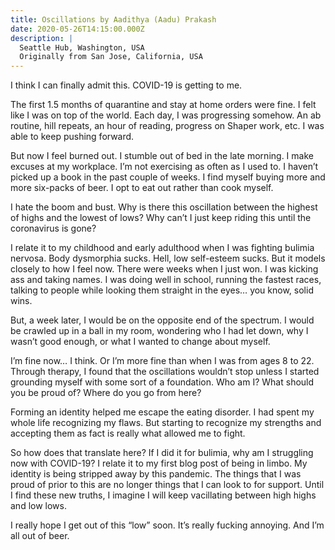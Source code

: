 ```yaml
---
title: Oscillations by Aadithya (Aadu) Prakash
date: 2020-05-26T14:15:00.000Z
description: |
  Seattle Hub, Washington, USA
  Originally from San Jose, California, USA
---
```

I think I can finally admit this. COVID-19 is getting to me.

The first 1.5 months of quarantine and stay at home orders were fine. I felt like I was on top of the world. Each day, I was progressing somehow. An ab routine, hill repeats, an hour of reading, progress on Shaper work, etc. I was able to keep pushing forward.

But now I feel burned out. I stumble out of bed in the late morning. I make excuses at my workplace. I’m not exercising as often as I used to. I haven’t picked up a book in the past couple of weeks. I find myself buying more and more six-packs of beer. I opt to eat out rather than cook myself.

I hate the boom and bust. Why is there this oscillation between the highest of highs and the lowest of lows? Why can’t I just keep riding this until the coronavirus is gone?

I relate it to my childhood and early adulthood when I was fighting bulimia nervosa. Body dysmorphia sucks. Hell, low self-esteem sucks. But it models closely to how I feel now. There were weeks when I just won. I was kicking ass and taking names. I was doing well in school, running the fastest races, talking to people while looking them straight in the eyes… you know, solid wins.

But, a week later, I would be on the opposite end of the spectrum. I would be crawled up in a ball in my room, wondering who I had let down, why I wasn’t good enough, or what I wanted to change about myself.

I’m fine now… I think. Or I’m more fine than when I was from ages 8 to 22. Through therapy, I found that the oscillations wouldn’t stop unless I started grounding myself with some sort of a foundation. Who am I? What should you be proud of? Where do you go from here?

Forming an identity helped me escape the eating disorder. I had spent my whole life recognizing my flaws. But starting to recognize my strengths and accepting them as fact is really what allowed me to fight.

So how does that translate here? If I did it for bulimia, why am I struggling now with COVID-19? I relate it to my first blog post of being in limbo. My identity is being stripped away by this pandemic. The things that I was proud of prior to this are no longer things that I can look to for support. Until I find these new truths, I imagine I will keep vacillating between high highs and low lows.

I really hope I get out of this “low” soon. It’s really fucking annoying. And I’m all out of beer.